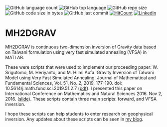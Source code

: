 ![GitHub language count](https://img.shields.io/github/languages/count/mheriyanto/MH2DGRAV)
![GitHub top language](https://img.shields.io/github/languages/top/mheriyanto/MH2DGRAV)
![GitHub repo size](https://img.shields.io/github/repo-size/mheriyanto/MH2DGRAV)
![GitHub code size in bytes](https://img.shields.io/github/languages/code-size/mheriyanto/MH2DGRAV)
![GitHub last commit](https://img.shields.io/github/last-commit/mheriyanto/MH2DGRAV.svg)
[![HitCount](http://hits.dwyl.com/mheriyanto/MH1DDC.svg)](http://hits.dwyl.com/mheriyanto/MH2DGRAV)
[![LinkedIn](https://img.shields.io/badge/-LinkedIn-black.svg?style=flat&logo=linkedin&colorB=555)](https://id.linkedin.com/in/mheriyanto)

# MH2DGRAV
MH2DGRAV is continuous two-dimension inversion of Gravity data based on Talwani formulation using very fast simulated annealing (VFSA) in MATLAB.

These were scripts that were used to implement our proceeding paper: W. Srigutomo, M. Heriyanto, and M. Hilmi Aufa. Gravity Inversion of Talwani Model using Very Fast Simulated Annealing. Journal of Mathematical and Fundamental Sciences, Vol. 51, No. 2, 2019, 177-190. doi: 10.5614/j.math.fund.sci.2019.51.2.7 ([pdf](http://journals.itb.ac.id/index.php/jmfs/article/download/8270/4113)). I presented this paper on International Conference on Mathematics and Natural Sciences 2016. Nov 2, 2016. ([slide](https://figshare.com/articles/Gravity_Inversion_Based_on_Talwani_Formulation_Using_Very_Fast_Simulated_Annealing_Schemes/5296225)). These scripts contain three main scripts: forward, and VFSA inversion.

I hope these scripts can help students to enter research on geophysical inversion. Any updates about these scripts can be seen in [my blog](https://mheriyanto.wordpress.com/mh2dgrav/).
